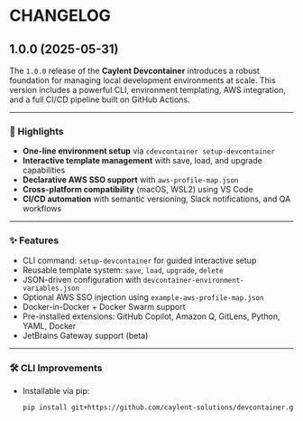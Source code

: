 # CHANGELOG

## 1.0.0 (2025-05-31)

The `1.0.0` release of the **Caylent Devcontainer** introduces a robust foundation for managing local development environments at scale. This version includes a powerful CLI, environment templating, AWS integration, and a full CI/CD pipeline built on GitHub Actions.

---

### 🚀 Highlights

- **One-line environment setup** via `cdevcontainer setup-devcontainer`
- **Interactive template management** with save, load, and upgrade capabilities
- **Declarative AWS SSO support** with `aws-profile-map.json`
- **Cross-platform compatibility** (macOS, WSL2) using VS Code
- **CI/CD automation** with semantic versioning, Slack notifications, and QA workflows

---

### ✨ Features

- CLI command: `setup-devcontainer` for guided interactive setup
- Reusable template system: `save`, `load`, `upgrade`, `delete`
- JSON-driven configuration with `devcontainer-environment-variables.json`
- Optional AWS SSO injection using `example-aws-profile-map.json`
- Docker-in-Docker + Docker Swarm support
- Pre-installed extensions: GitHub Copilot, Amazon Q, GitLens, Python, YAML, Docker
- JetBrains Gateway support (beta)

---

### 🛠 CLI Improvements

- Installable via pip:
  ```bash
  pip install git+https://github.com/caylent-solutions/devcontainer.git@0.1.0#subdirectory=caylent-devcontainer-cli
